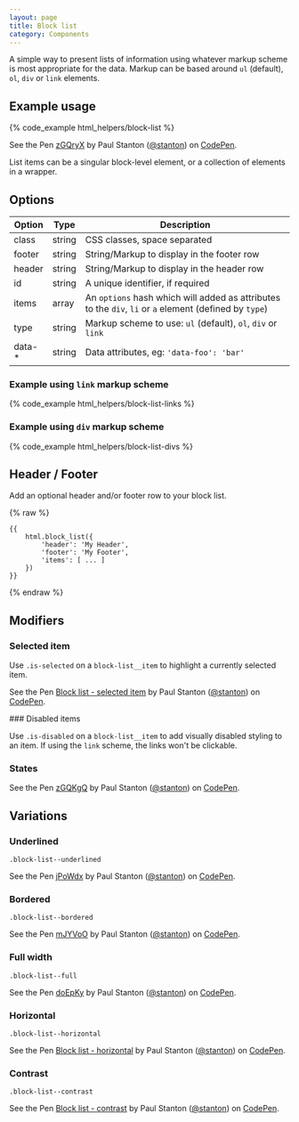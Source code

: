 ```yaml
---
layout: page
title: Block list
category: Components
---
```


A simple way to present lists of information using whatever markup scheme is most appropriate for the data. Markup can be based around `ul` (default), `ol`, `div`  or `link` elements.

## Example usage

{% code_example html_helpers/block-list %}

<p data-height="268" data-theme-id="24005" data-slug-hash="zGQryX" data-default-tab="result" data-user="stanton" class='codepen'>See the Pen <a href='http://codepen.io/stanton/pen/zGQryX/'>zGQryX</a> by Paul Stanton (<a href='http://codepen.io/stanton'>@stanton</a>) on <a href='http://codepen.io'>CodePen</a>.</p>
<script async src="//assets.codepen.io/assets/embed/ei.js"></script>

List items can be a singular block-level element, or a collection of elements in a wrapper.

## Options

Option | Type   | Description
------ | ------ | --------------------------------------------------------------
class  | string | CSS classes, space separated
footer | string | String/Markup to display in the footer row
header | string | String/Markup to display in the header row
id     | string | A unique identifier, if required
items  | array  | An `options` hash which will added as attributes to the `div`, `li` or `a` element (defined by `type`)
type   | string | Markup scheme to use: `ul` (default), `ol`, `div` or `link`
data-* | string | Data attributes, eg: `'data-foo': 'bar'`


### Example using `link` markup scheme

{% code_example html_helpers/block-list-links %}

### Example using `div` markup scheme

{% code_example html_helpers/block-list-divs %}

## Header / Footer

Add an optional header and/or footer row to your block list.

{% raw %}
```twig
{{
    html.block_list({
        'header': 'My Header',
        'footer': 'My Footer',
        'items': [ ... ]
    })
}}
```
{% endraw %}

## Modifiers

### Selected item

Use `.is-selected` on a `block-list__item` to highlight a currently selected item.

<p data-height="268" data-theme-id="24005" data-slug-hash="jPoVPp" data-default-tab="result" data-user="stanton" class='codepen'>See the Pen <a href='http://codepen.io/stanton/pen/jPoVPp/'>Block list - selected item</a> by Paul Stanton (<a href='http://codepen.io/stanton'>@stanton</a>) on <a href='http://codepen.io'>CodePen</a>.</p>
<script async src="//assets.codepen.io/assets/embed/ei.js"></script>

### Disabled items

Use `.is-disabled` on a `block-list__item` to add visually disabled styling to an item. If using the `link` scheme, the links won't be clickable.

### States

<p data-height="268" data-theme-id="24005" data-slug-hash="zGQKgQ" data-default-tab="result" data-user="stanton" class='codepen'>See the Pen <a href='http://codepen.io/stanton/pen/zGQKgQ/'>zGQKgQ</a> by Paul Stanton (<a href='http://codepen.io/stanton'>@stanton</a>) on <a href='http://codepen.io'>CodePen</a>.</p>
<script async src="//assets.codepen.io/assets/embed/ei.js"></script>

## Variations

### Underlined

`.block-list--underlined`

<p data-height="268" data-theme-id="24005" data-slug-hash="jPoWdx" data-default-tab="result" data-user="stanton" class='codepen'>See the Pen <a href='http://codepen.io/stanton/pen/jPoWdx/'>jPoWdx</a> by Paul Stanton (<a href='http://codepen.io/stanton'>@stanton</a>) on <a href='http://codepen.io'>CodePen</a>.</p>
<script async src="//assets.codepen.io/assets/embed/ei.js"></script>

### Bordered

`.block-list--bordered`

<p data-height="268" data-theme-id="24005" data-slug-hash="mJYVoO" data-default-tab="result" data-user="stanton" class='codepen'>See the Pen <a href='http://codepen.io/stanton/pen/mJYVoO/'>mJYVoO</a> by Paul Stanton (<a href='http://codepen.io/stanton'>@stanton</a>) on <a href='http://codepen.io'>CodePen</a>.</p>
<script async src="//assets.codepen.io/assets/embed/ei.js"></script>

### Full width

`.block-list--full`

<p data-height="268" data-theme-id="24005" data-slug-hash="doEpKy" data-default-tab="result" data-user="stanton" class='codepen'>See the Pen <a href='http://codepen.io/stanton/pen/doEpKy/'>doEpKy</a> by Paul Stanton (<a href='http://codepen.io/stanton'>@stanton</a>) on <a href='http://codepen.io'>CodePen</a>.</p>
<script async src="//assets.codepen.io/assets/embed/ei.js"></script>

### Horizontal

`.block-list--horizontal`

<p data-height="429" data-theme-id="24005" data-slug-hash="ZGNpRM" data-default-tab="result" data-user="stanton" class='codepen'>See the Pen <a href='http://codepen.io/stanton/pen/ZGNpRM/'>Block list - horizontal</a> by Paul Stanton (<a href='http://codepen.io/stanton'>@stanton</a>) on <a href='http://codepen.io'>CodePen</a>.</p>
<script async src="//assets.codepen.io/assets/embed/ei.js"></script>


### Contrast

`.block-list--contrast`

<p data-height="509" data-theme-id="24005" data-slug-hash="eNadxb" data-default-tab="result" data-user="stanton" class='codepen'>See the Pen <a href='http://codepen.io/stanton/pen/eNadxb/'>Block list - contrast</a> by Paul Stanton (<a href='http://codepen.io/stanton'>@stanton</a>) on <a href='http://codepen.io'>CodePen</a>.</p>
<script async src="//assets.codepen.io/assets/embed/ei.js"></script>


